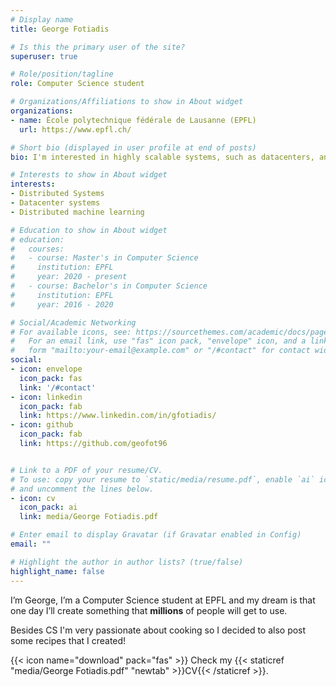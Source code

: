 ```yaml
---
# Display name
title: George Fotiadis

# Is this the primary user of the site?
superuser: true

# Role/position/tagline
role: Computer Science student

# Organizations/Affiliations to show in About widget
organizations:
- name: École polytechnique fédérale de Lausanne (EPFL)
  url: https://www.epfl.ch/

# Short bio (displayed in user profile at end of posts)
bio: I'm interested in highly scalable systems, such as datacenters, and distributed machine learning.

# Interests to show in About widget
interests:
- Distributed Systems
- Datacenter systems
- Distributed machine learning

# Education to show in About widget
# education:
#   courses:
#   - course: Master's in Computer Science
#     institution: EPFL
#     year: 2020 - present
#   - course: Bachelor's in Computer Science
#     institution: EPFL
#     year: 2016 - 2020

# Social/Academic Networking
# For available icons, see: https://sourcethemes.com/academic/docs/page-builder/#icons
#   For an email link, use "fas" icon pack, "envelope" icon, and a link in the
#   form "mailto:your-email@example.com" or "/#contact" for contact widget.
social:
- icon: envelope
  icon_pack: fas
  link: '/#contact'
- icon: linkedin
  icon_pack: fab
  link: https://www.linkedin.com/in/gfotiadis/
- icon: github
  icon_pack: fab
  link: https://github.com/geofot96


# Link to a PDF of your resume/CV.
# To use: copy your resume to `static/media/resume.pdf`, enable `ai` icons in `params.toml`, 
# and uncomment the lines below.
- icon: cv
  icon_pack: ai
  link: media/George Fotiadis.pdf

# Enter email to display Gravatar (if Gravatar enabled in Config)
email: ""

# Highlight the author in author lists? (true/false)
highlight_name: false
---
```


I’m George, I’m a Computer Science student at EPFL and my dream is that one day I’ll create something that **millions** of people will get to use.

Besides CS I'm very passionate about cooking so I decided to also post some recipes that I created!

{{< icon name="download" pack="fas" >}} Check my {{< staticref "media/George Fotiadis.pdf" "newtab" >}}CV{{< /staticref >}}.
